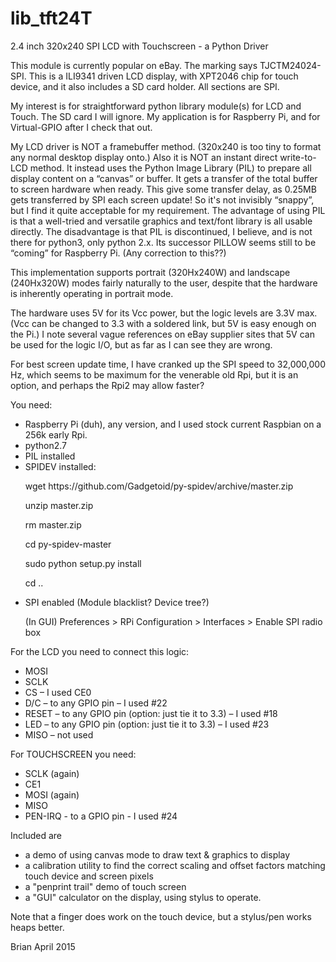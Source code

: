 # lib_tft24T
2.4 inch 320x240 SPI LCD with Touchscreen - a Python Driver

This module is currently popular on eBay. The marking says TJCTM24024-SPI. This is a ILI9341 driven LCD display, with XPT2046 chip for touch device, and it also includes a SD card holder. All sections are SPI.

My interest is for straightforward python library module(s) for LCD and Touch. The SD card I will ignore. My application is for Raspberry Pi, and for Virtual-GPIO after I check that out.

My LCD driver is NOT a framebuffer method. (320x240 is too tiny to format any normal desktop display onto.) Also it is NOT an instant direct write-to-LCD method. It instead uses the Python Image Library (PIL) to prepare all display content on a “canvas” or buffer. It gets a transfer of the total buffer to screen hardware when ready. This give some transfer delay, as 0.25MB gets transferred by SPI each screen update! So it's not invisibly “snappy”, but I find it quite acceptable for my requirement. The advantage of using PIL is that a well-tried and versatile graphics and text/font library is all usable directly. The disadvantage is that PIL is discontinued, I believe, and is not there for python3, only python 2.x. Its successor PILLOW seems still to be “coming” for Raspberry Pi. (Any correction to this??)

This implementation supports portrait (320Hx240W) and landscape (240Hx320W) modes fairly naturally to the user, despite that the hardware is inherently operating in portrait mode.

The hardware uses 5V for its Vcc power, but the logic levels are 3.3V max. (Vcc can be changed to 3.3 with a soldered link, but 5V is easy enough on the Pi.) I note several vague references on eBay supplier sites that 5V can be used for the logic I/O, but as far as I can see they are wrong.

For best screen update time, I have cranked up the SPI speed to 32,000,000 Hz, which seems to be maximum for the venerable old Rpi, but it is an option, and perhaps the Rpi2 may allow faster?

You need:
-  Raspberry Pi (duh), any version, and I used stock current Raspbian on a 256k early Rpi.
-  python2.7
-  PIL installed
-  SPIDEV installed: 
      <p>wget https://github.com/Gadgetoid/py-spidev/archive/master.zip</p>
      <p>unzip master.zip</p>
      <p>rm master.zip</p>
      <p>cd py-spidev-master</p>
      <p>sudo python setup.py install</p>
      <p>cd ..</p>
-  SPI enabled (Module blacklist? Device tree?)
      <p>(In GUI) Preferences > RPi Configuration > Interfaces > Enable SPI radio box</p>

For the LCD you need to connect this logic:
-  MOSI
-  SCLK
-  CS – I used CE0
-  D/C – to any GPIO pin – I used #22
-  RESET – to any GPIO pin (option: just tie it to 3.3) – I used #18
-  LED – to any GPIO pin (option: just tie it to 3.3) – I used #23
-  MISO – not used

For TOUCHSCREEN you need:
-  SCLK (again)
-  CE1
-  MOSI (again)
-  MISO
-  PEN-IRQ - to a GPIO pin - I used #24

Included are
-  a demo of using canvas mode to draw text & graphics to display
-  a calibration utility to find the correct scaling and offset factors matching touch device and screen pixels
-  a "penprint trail" demo of touch screen
-  a "GUI" calculator on the display, using stylus to operate.

Note that a finger does work on the touch device, but a stylus/pen works heaps better.



Brian
April 2015
